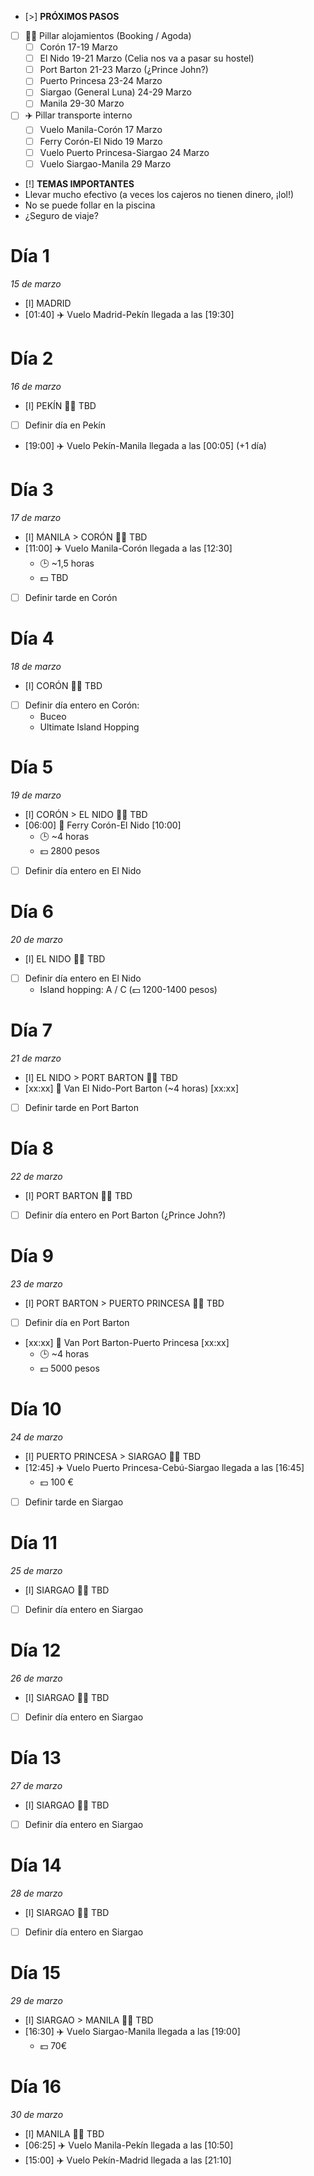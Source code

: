 
- [>] **PRÓXIMOS PASOS**
- [ ] 🛌🏼 Pillar alojamientos (Booking / Agoda)
	- [ ] Corón 17-19 Marzo
	- [ ] El Nido 19-21 Marzo (Celia nos va a pasar su hostel)
	- [ ] Port Barton 21-23 Marzo (¿Prince John?)
	- [ ] Puerto Princesa 23-24 Marzo
	- [ ] Siargao (General Luna) 24-29 Marzo
	- [ ] Manila 29-30 Marzo
- [ ] ✈️ Pillar transporte interno
	- [ ] Vuelo Manila-Corón 17 Marzo
	- [ ] Ferry Corón-El Nido 19 Marzo
	- [ ] Vuelo Puerto Princesa-Siargao 24 Marzo
	- [ ] Vuelo Siargao-Manila 29 Marzo

- [!] **TEMAS IMPORTANTES**
- Llevar mucho efectivo (a veces los cajeros no tienen dinero, ¡lol!)
- No se puede follar en la piscina
- ¿Seguro de viaje?

# Día 1
*15 de marzo*
- [l] MADRID
- [01:40] ✈️ Vuelo Madrid-Pekín llegada a las [19:30]

# Día 2
*16 de marzo*
- [l] PEKÍN
🛌🏼 TBD
- [ ] Definir día en Pekín
- [19:00] ✈️ Vuelo Pekín-Manila llegada a las [00:05] (+1 día)

# Día 3
*17 de marzo*
- [l] MANILA > CORÓN
🛌🏼 TBD
- [11:00] ✈️ Vuelo Manila-Corón llegada a las [12:30]
	- 🕒 ~1,5 horas
	- 💵 TBD
- [ ] Definir tarde en Corón

# Día 4
*18 de marzo*
- [l] CORÓN
🛌🏼 TBD
- [ ] Definir día entero en Corón:
	- Buceo
	- Ultimate Island Hopping

# Día 5
*19 de marzo*
- [l] CORÓN > EL NIDO
🛌🏼 TBD
- [06:00] 🚢 Ferry Corón-El Nido [10:00]
	- 🕒 ~4 horas
	- 💵 2800 pesos
- [ ] Definir día entero en El Nido

# Día 6
*20 de marzo*
- [l] EL NIDO
🛌🏼 TBD
- [ ] Definir día entero en El Nido
	- Island hopping: A / C (💵 1200-1400 pesos)

# Día 7
*21 de marzo*
- [l] EL NIDO > PORT BARTON
🛌🏼 TBD
- [xx:xx] 🚐 Van El Nido-Port Barton (~4 horas) [xx:xx]
- [ ] Definir tarde en Port Barton

# Día 8
*22 de marzo*
- [l] PORT BARTON
🛌🏼 TBD
- [ ] Definir día entero en Port Barton (¿Prince John?)

# Día 9
*23 de marzo*
- [l] PORT BARTON > PUERTO PRINCESA
🛌🏼 TBD
- [ ] Definir día en Port Barton
- [xx:xx] 🚐 Van Port Barton-Puerto Princesa [xx:xx]
	- 🕒 ~4 horas
	- 💵 5000 pesos

# Día 10
*24 de marzo*
- [l] PUERTO PRINCESA > SIARGAO
🛌🏼 TBD
- [12:45] ✈️ Vuelo Puerto Princesa-Cebú-Siargao llegada a las [16:45]
	- 💵 100 €
- [ ] Definir tarde en Siargao

# Día 11
*25 de marzo*
- [l] SIARGAO
🛌🏼 TBD
- [ ] Definir día entero en Siargao

# Día 12
*26 de marzo*
- [l] SIARGAO
🛌🏼 TBD
- [ ] Definir día entero en Siargao

# Día 13
*27 de marzo*
- [l] SIARGAO
🛌🏼 TBD
- [ ] Definir día entero en Siargao

# Día 14
*28 de marzo*
- [l] SIARGAO
🛌🏼 TBD
- [ ] Definir día entero en Siargao

# Día 15
*29 de marzo*
- [l] SIARGAO > MANILA
🛌🏼 TBD
- [16:30] ✈️ Vuelo Siargao-Manila llegada a las [19:00]
	- 💵 70€

# Día 16
*30 de marzo*
- [l] MANILA
🛌🏼 TBD
- [06:25] ✈️ Vuelo Manila-Pekín llegada a las [10:50]
- [15:00] ✈️ Vuelo Pekín-Madrid llegada a las [21:10]